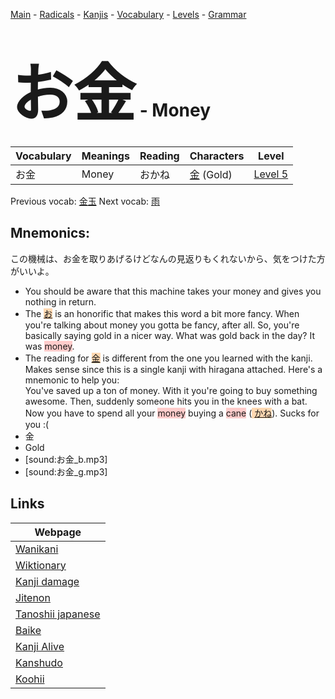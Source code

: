 <style> bigfont {font-size: 100px}</style>
[Main](../README.md) -
[Radicals](../radicals.md) -
[Kanjis](../kanjis.md) -
[Vocabulary](../vocabulary.md) -
[Levels](../levels.md) -
[Grammar](../grammar.md)
# <bigfont> お金</bigfont> - Money 

| Vocabulary | Meanings | Reading | Characters | Level |
| --- | --- | --- | --- | --- |
| お金 | Money | おかね |  [金](../kanjis/金.md) (Gold) | [Level 5](../levels/wk_level5.md) |

Previous vocab: [金玉](金玉.md) Next vocab: [雨](雨.md) 

## Mnemonics:
この機械は、お金を取りあげるけどなんの見返りもくれないから、気をつけた方がいいよ。
* You should be aware that this machine takes your money and gives you nothing in return.
* The <span style="background-color:#fed8b1"> [お](https://jisho.org/search/お)</span> is an honorific that makes this word a bit more fancy. When you're talking about money you gotta be fancy, after all. So, you're basically saying gold in a nicer way. What was gold back in the day? It was <span style="background-color:#ffcccb"> money</span>.
* The reading for <span style="background-color:#fed8b1"> [金](https://jisho.org/search/金)</span> is different from the one you learned with the kanji. Makes sense since this is a single kanji with hiragana attached. Here's a mnemonic to help you: <br />You've saved up a ton of money. With it you're going to buy something awesome. Then, suddenly someone hits you in the knees with a bat. Now you have to spend all your <span style="background-color:#ffcccb"> money</span> buying a <span style="background-color:#ffcccb"> cane</span> (<span style="background-color:#fed8b1"> [かね](https://jisho.org/search/かね)</span>). Sucks for you :(
* 金
* Gold
* [sound:お金_b.mp3]
* [sound:お金_g.mp3]


## Links 

| Webpage |
| --- |
| [Wanikani          ](https://www.wanikani.com/kanji/お金) |
| [Wiktionary        ](https://en.wiktionary.org/wiki/お金) |
| [Kanji damage      ](http://www.kanjidamage.com/kanji/search?utf8=✓&q=お金) |
| [Jitenon           ](https://jitenon.com/kanji/お金) |
| [Tanoshii japanese ](https://www.tanoshiijapanese.com/dictionary/kanji.cfm?k=お金) |
| [Baike             ](https://baike.baidu.com/item/お金) |
| [Kanji Alive       ](https://app.kanjialive.com/お金) |
| [Kanshudo          ](https://www.kanshudo.com/searchmn?q=お金) |
| [Koohii            ](https://kanji.koohii.com/study/kanji/お金) |
